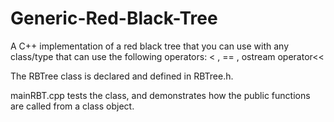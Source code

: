 # Generic-Red-Black-Tree

A C++ implementation of a red black tree that you can use with any class/type
that can use the following operators: < , == , ostream operator<<

The RBTree class is declared and defined in RBTree.h.

mainRBT.cpp tests the class, and demonstrates how the public functions are called from a class object.
